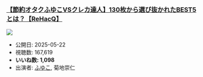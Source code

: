 ### [【節約オタクふゆこVSクレカ達人】130枚から選び抜かれたBEST5とは？【ReHacQ】](https://www.youtube.com/watch?v=9PXvL8Nk4UE)
[![](https://img.youtube.com/vi/9PXvL8Nk4UE/sddefault.jpg)](https://www.youtube.com/watch?v=9PXvL8Nk4UE)
-   公開日: 2025-05-22
-   視聴数: 167,619
-   **いいね数: 1,098**
-   出演者: [ふゆこ](/rehacq_fan/people/ふゆこ "wikilink"), 菊地崇仁
